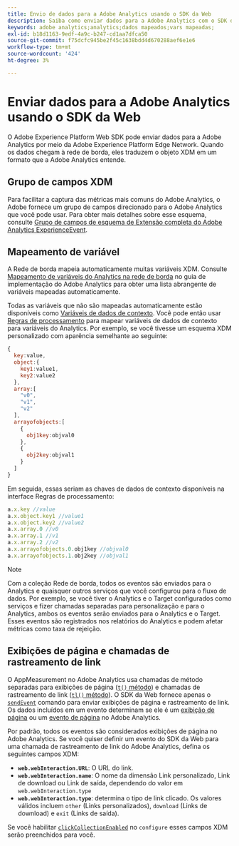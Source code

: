 ```yaml
---
title: Envio de dados para a Adobe Analytics usando o SDK da Web
description: Saiba como enviar dados para a Adobe Analytics com o SDK da Web da Adobe Experience Platform.
keywords: adobe analytics;analytics;dados mapeados;vars mapeadas;
exl-id: b18d1163-9edf-4a9c-b247-cd1aa7dfca50
source-git-commit: f75dcfc945be2f45c1638bdd4d670288aef6e1e6
workflow-type: tm+mt
source-wordcount: '424'
ht-degree: 3%

---
```


# Enviar dados para a Adobe Analytics usando o SDK da Web

O Adobe Experience Platform Web SDK pode enviar dados para a Adobe Analytics por meio da Adobe Experience Platform Edge Network. Quando os dados chegam à rede de borda, eles traduzem o objeto XDM em um formato que a Adobe Analytics entende.

## Grupo de campos XDM

Para facilitar a captura das métricas mais comuns do Adobe Analytics, o Adobe fornece um grupo de campos direcionado para o Adobe Analytics que você pode usar. Para obter mais detalhes sobre esse esquema, consulte [Grupo de campos de esquema de Extensão completa do Adobe Analytics ExperienceEvent](/help/xdm/field-groups/event/analytics-full-extension.md).

## Mapeamento de variável

A Rede de borda mapeia automaticamente muitas variáveis XDM. Consulte [Mapeamento de variáveis do Analytics na rede de borda](https://experienceleague.adobe.com/docs/analytics/implementation/aep-edge/variable-mapping.html?lang=pt-BR) no guia de implementação do Adobe Analytics para obter uma lista abrangente de variáveis mapeadas automaticamente.

Todas as variáveis que não são mapeadas automaticamente estão disponíveis como [Variáveis de dados de contexto](https://experienceleague.adobe.com/docs/analytics/implementation/vars/page-vars/contextdata.html?lang=pt-BR). Você pode então usar [Regras de processamento](https://experienceleague.adobe.com/docs/analytics/admin/admin-tools/manage-report-suites/edit-report-suite/report-suite-general/c-processing-rules/c-processing-rules-configuration/processing-rules-about.html) para mapear variáveis de dados de contexto para variáveis do Analytics. Por exemplo, se você tivesse um esquema XDM personalizado com aparência semelhante ao seguinte:

```js
{
  key:value,
  object:{
    key1:value1,
    key2:value2
  },
  array:[
    "v0",
    "v1",
    "v2"
  ],
  arrayofobjects:[
    {
      obj1key:objval0
    },
    {
      obj2key:objval1
    }
  ]
}
```

Em seguida, essas seriam as chaves de dados de contexto disponíveis na interface Regras de processamento:

```javascript
a.x.key //value
a.x.object.key1 //value1
a.x.object.key2 //value2
a.x.array.0 //v0
a.x.array.1 //v1
a.x.array.2 //v2
a.x.arrayofobjects.0.obj1key //objval0
a.x.arrayofobjects.1.obj2key //objval1
```

>[!NOTE]
>
>Com a coleção Rede de borda, todos os eventos são enviados para o Analytics e quaisquer outros serviços que você configurou para o fluxo de dados. Por exemplo, se você tiver o Analytics e o Target configurados como serviços e fizer chamadas separadas para personalização e para o Analytics, ambos os eventos serão enviados para o Analytics e o Target. Esses eventos são registrados nos relatórios do Analytics e podem afetar métricas como taxa de rejeição.

## Exibições de página e chamadas de rastreamento de link

O AppMeasurement no Adobe Analytics usa chamadas de método separadas para exibições de página ([`t()` método](https://experienceleague.adobe.com/docs/analytics/implementation/vars/functions/t-method.html)) e chamadas de rastreamento de link ([`tl()` método](https://experienceleague.adobe.com/docs/analytics/implementation/vars/functions/tl-method.html)). O SDK da Web fornece apenas o [`sendEvent`](../commands/sendevent/overview.md) comando para enviar exibições de página e rastreamento de link. Os dados incluídos em um evento determinam se ele é um [exibição de página](https://experienceleague.adobe.com/docs/analytics/components/metrics/page-views.html?lang=pt-BR) ou um [evento de página](https://experienceleague.adobe.com/docs/analytics/components/metrics/page-events.html) no Adobe Analytics.

Por padrão, todos os eventos são considerados exibições de página no Adobe Analytics. Se você quiser definir um evento do SDK da Web para uma chamada de rastreamento de link do Adobe Analytics, defina os seguintes campos XDM:

* **`web.webInteraction.URL`**: O URL do link.
* **`web.webInteraction.name`**: O nome da dimensão Link personalizado, Link de download ou Link de saída, dependendo do valor em `web.webInteraction.type`
* **`web.webInteraction.type`**: determina o tipo de link clicado. Os valores válidos incluem `other` (Links personalizados), `download` (Links de download) e `exit` (Links de saída).

Se você habilitar [`clickCollectionEnabled`](../commands/configure/clickcollectionenabled.md) no `configure` esses campos XDM serão preenchidos para você.
